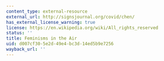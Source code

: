 ```yaml
---
content_type: external-resource
external_url: http://signsjournal.org/covid/chen/
has_external_license_warning: true
license: https://en.wikipedia.org/wiki/All_rights_reserved
status: ''
title: Feminisms in the Air
uid: d007cf30-5e2d-49e4-bc3d-14ed5b9e7256
wayback_url: ''
---
```


